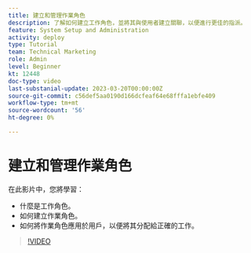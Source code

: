 ```yaml
---
title: 建立和管理作業角色
description: 了解如何建立工作角色，並將其與使用者建立關聯，以便進行更佳的指派。
feature: System Setup and Administration
activity: deploy
type: Tutorial
team: Technical Marketing
role: Admin
level: Beginner
kt: 12448
doc-type: video
last-substanial-update: 2023-03-20T00:00:00Z
source-git-commit: c56def5aa0190d166dcfeaf64e68fffa1ebfe409
workflow-type: tm+mt
source-wordcount: '56'
ht-degree: 0%

---
```


# 建立和管理作業角色

在此影片中，您將學習：

* 什麼是工作角色。
* 如何建立作業角色。
* 如何將作業角色應用於用戶，以便將其分配給正確的工作。

>[!VIDEO](https://video.tv.adobe.com/v/3416966/?quality=12)

